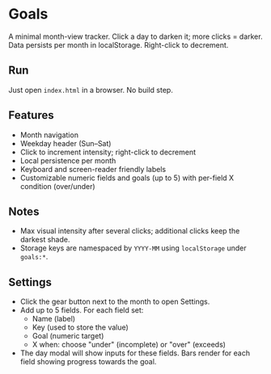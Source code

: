 # Goals

A minimal month-view tracker. Click a day to darken it; more clicks = darker. Data persists per month in localStorage. Right-click to decrement.

## Run

Just open `index.html` in a browser. No build step.

## Features

- Month navigation
- Weekday header (Sun–Sat)
- Click to increment intensity; right-click to decrement
- Local persistence per month
- Keyboard and screen-reader friendly labels
- Customizable numeric fields and goals (up to 5) with per-field X condition (over/under)

## Notes

- Max visual intensity after several clicks; additional clicks keep the darkest shade.
- Storage keys are namespaced by `YYYY-MM` using `localStorage` under `goals:*`.

## Settings

- Click the gear button next to the month to open Settings.
- Add up to 5 fields. For each field set:
  - Name (label)
  - Key (used to store the value)
  - Goal (numeric target)
  - X when: choose "under" (incomplete) or "over" (exceeds)
- The day modal will show inputs for these fields. Bars render for each field showing progress towards the goal.

